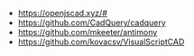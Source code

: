 - https://openjscad.xyz/#
- https://github.com/CadQuery/cadquery
- https://github.com/mkeeter/antimony
- https://github.com/kovacsv/VisualScriptCAD
